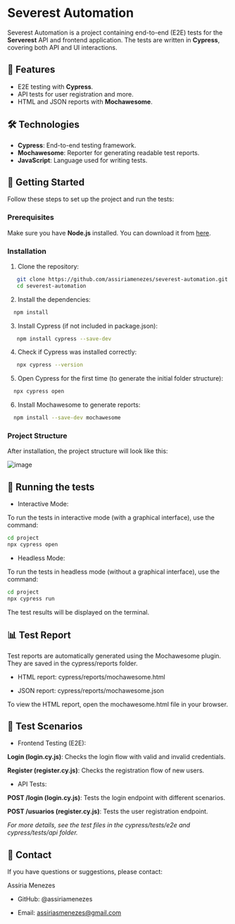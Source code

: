 # Severest Automation

Severest Automation is a project containing end-to-end (E2E) tests for the **Serverest** API and frontend application. The tests are written in **Cypress**, covering both API and UI interactions.

##  🧩 Features
- E2E testing with **Cypress**.
- API tests for user registration and more.
- HTML and JSON reports with **Mochawesome**.

##  🛠️ Technologies
- **Cypress**: End-to-end testing framework.
- **Mochawesome**: Reporter for generating readable test reports.
- **JavaScript**: Language used for writing tests.

## 🚀 Getting Started

Follow these steps to set up the project and run the tests:

### Prerequisites
Make sure you have **Node.js** installed. You can download it from [here](https://nodejs.org/).

### Installation

1. Clone the repository:
 
```bash
   git clone https://github.com/assiriamenezes/severest-automation.git
   cd severest-automation
```
2. Install the dependencies:
   
```bash
  npm install
```
3. Install Cypress (if not included in package.json):

```bash
   npm install cypress --save-dev
```
4. Check if Cypress was installed correctly:

```bash
   npx cypress --version
```

5. Open Cypress for the first time (to generate the initial folder structure):

```bash
  npx cypress open
```
6. Install Mochawesome to generate reports:

```bash
  npm install --save-dev mochawesome
```

### Project Structure

After installation, the project structure will look like this:

![image](https://github.com/user-attachments/assets/17ccc8df-179f-4a02-8c22-add6885e16cf)

## 🧪 Running the tests

- Interactive Mode:
  
To run the tests in interactive mode (with a graphical interface), use the command:

```bash
cd project
npx cypress open
```

- Headless Mode:

To run the tests in headless mode (without a graphical interface), use the command:

```bash
cd project
npx cypress run
```
The test results will be displayed on the terminal.

## 📊 Test Report

Test reports are automatically generated using the Mochawesome plugin. They are saved in the cypress/reports folder.

- HTML report: cypress/reports/mochawesome.html

- JSON report: cypress/reports/mochawesome.json

To view the HTML report, open the mochawesome.html file in your browser.

## 🧩 Test Scenarios
- Frontend Testing (E2E):
  
**Login (login.cy.js)**: Checks the login flow with valid and invalid credentials.

**Register (register.cy.js)**: Checks the registration flow of new users.


- API Tests:
  
**POST /login (login.cy.js)**: Tests the login endpoint with different scenarios.

**POST /usuarios (register.cy.js)**: Tests the user registration endpoint.


*For more details, see the test files in the cypress/tests/e2e and cypress/tests/api folder.*

## 📧 Contact
If you have questions or suggestions, please contact:

Assíria Menezes

- GitHub: @assiriamenezes

- Email: assiriasmenezes@gmail.com
